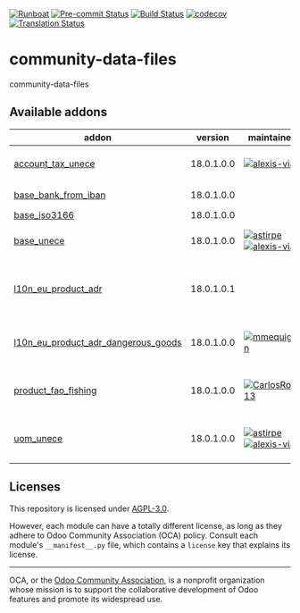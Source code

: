 
[![Runboat](https://img.shields.io/badge/runboat-Try%20me-875A7B.png)](https://runboat.odoo-community.org/builds?repo=OCA/community-data-files&target_branch=18.0)
[![Pre-commit Status](https://github.com/OCA/community-data-files/actions/workflows/pre-commit.yml/badge.svg?branch=18.0)](https://github.com/OCA/community-data-files/actions/workflows/pre-commit.yml?query=branch%3A18.0)
[![Build Status](https://github.com/OCA/community-data-files/actions/workflows/test.yml/badge.svg?branch=18.0)](https://github.com/OCA/community-data-files/actions/workflows/test.yml?query=branch%3A18.0)
[![codecov](https://codecov.io/gh/OCA/community-data-files/branch/18.0/graph/badge.svg)](https://codecov.io/gh/OCA/community-data-files)
[![Translation Status](https://translation.odoo-community.org/widgets/community-data-files-18-0/-/svg-badge.svg)](https://translation.odoo-community.org/engage/community-data-files-18-0/?utm_source=widget)

<!-- /!\ do not modify above this line -->

# community-data-files

community-data-files

<!-- /!\ do not modify below this line -->

<!-- prettier-ignore-start -->

[//]: # (addons)

Available addons
----------------
addon | version | maintainers | summary
--- | --- | --- | ---
[account_tax_unece](account_tax_unece/) | 18.0.1.0.0 | [![alexis-via](https://github.com/alexis-via.png?size=30px)](https://github.com/alexis-via) | UNECE nomenclature for taxes
[base_bank_from_iban](base_bank_from_iban/) | 18.0.1.0.0 |  | Bank from IBAN
[base_iso3166](base_iso3166/) | 18.0.1.0.0 |  | ISO 3166
[base_unece](base_unece/) | 18.0.1.0.0 | [![astirpe](https://github.com/astirpe.png?size=30px)](https://github.com/astirpe) [![alexis-via](https://github.com/alexis-via.png?size=30px)](https://github.com/alexis-via) | Base module for UNECE code lists
[l10n_eu_product_adr](l10n_eu_product_adr/) | 18.0.1.0.1 |  | Allows to set appropriate danger class and components
[l10n_eu_product_adr_dangerous_goods](l10n_eu_product_adr_dangerous_goods/) | 18.0.1.0.0 | [![mmequignon](https://github.com/mmequignon.png?size=30px)](https://github.com/mmequignon) | l10n Eu Product Adr Dangerous Goods
[product_fao_fishing](product_fao_fishing/) | 18.0.1.0.0 | [![CarlosRoca13](https://github.com/CarlosRoca13.png?size=30px)](https://github.com/CarlosRoca13) | Set fishing areas and capture technology
[uom_unece](uom_unece/) | 18.0.1.0.0 | [![astirpe](https://github.com/astirpe.png?size=30px)](https://github.com/astirpe) [![alexis-via](https://github.com/alexis-via.png?size=30px)](https://github.com/alexis-via) | UNECE nomenclature for the units of measure

[//]: # (end addons)

<!-- prettier-ignore-end -->

## Licenses

This repository is licensed under [AGPL-3.0](LICENSE).

However, each module can have a totally different license, as long as they adhere to Odoo Community Association (OCA)
policy. Consult each module's `__manifest__.py` file, which contains a `license` key
that explains its license.

----
OCA, or the [Odoo Community Association](http://odoo-community.org/), is a nonprofit
organization whose mission is to support the collaborative development of Odoo features
and promote its widespread use.
